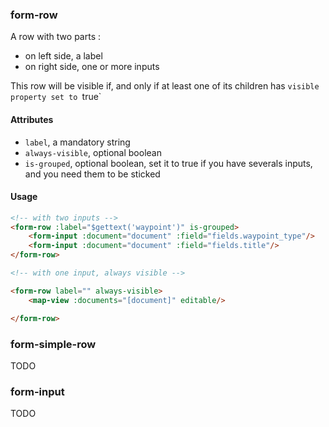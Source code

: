 ### form-row
A row with two parts :

* on left side, a label
* on right side, one or more inputs

This row will be visible if, and only if at least one of its children has `visible property set to `true`

#### Attributes

* `label`, a mandatory string
* `always-visible`, optional boolean
* `is-grouped`, optional boolean, set it to true if you have severals inputs, and you need them to be sticked

#### Usage

``` HTML
<!-- with two inputs -->
<form-row :label="$gettext('waypoint')" is-grouped>
    <form-input :document="document" :field="fields.waypoint_type"/>
    <form-input :document="document" :field="fields.title"/>
</form-row>        

<!-- with one input, always visible -->

<form-row label="" always-visible>
    <map-view :documents="[document]" editable/>

</form-row>
```

### form-simple-row

TODO

### form-input

TODO



 
